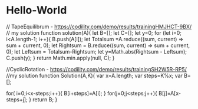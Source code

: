 # Hello-World
// TapeEquilibrum - https://codility.com/demo/results/trainingHMJHCT-9BX/
// my solution
function solution(A){
  let B=[];
  let C=[];
  let y=0;
for (let i=0; i<A.length-1; i++){
  B.push(A[i]);
let Totalsum =A.reduce((sum, current) => sum + current, 0);
let Rightsum = B.reduce((sum, current) => sum + current, 0);
let Leftsum = Totalsum-Rightsum;
 let y=Math.abs(Rightsum - Leftsum);
  C.push(y);
  }
 return Math.min.apply(null, C); 
}

//CyclicRotation - https://codility.com/demo/results/trainingSH2W5R-RP5/
//my solution
function Solution(A,K){
var x=A.length;
var steps=K%x;
var B=[];

for( i=0;i<x-steps;i++){
B[i+steps]=A[i];
}
for(j=0;j<steps;j++){
B[j]=A[x-steps+j];
}
return B;
}

